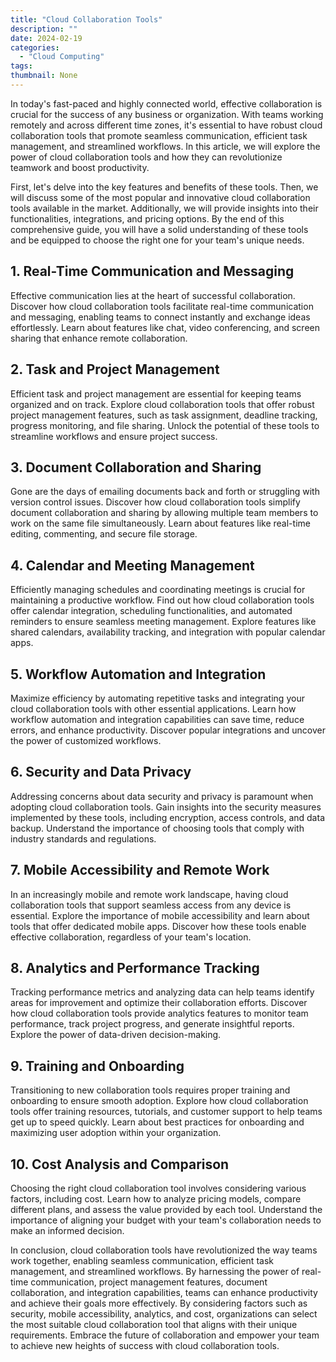 ```yaml
---
title: "Cloud Collaboration Tools"
description: ""
date: 2024-02-19
categories:
  - "Cloud Computing"
tags:
thumbnail: None
---
```


<p>In today's fast-paced and highly connected world, effective collaboration is crucial for the success of any business or organization. With teams working remotely and across different time zones, it's essential to have robust cloud collaboration tools that promote seamless communication, efficient task management, and streamlined workflows. In this article, we will explore the power of cloud collaboration tools and how they can revolutionize teamwork and boost productivity.</p>

<p>First, let's delve into the key features and benefits of these tools. Then, we will discuss some of the most popular and innovative cloud collaboration tools available in the market. Additionally, we will provide insights into their functionalities, integrations, and pricing options. By the end of this comprehensive guide, you will have a solid understanding of these tools and be equipped to choose the right one for your team's unique needs.</p>

<h2>1. Real-Time Communication and Messaging</h2>
<p>Effective communication lies at the heart of successful collaboration. Discover how cloud collaboration tools facilitate real-time communication and messaging, enabling teams to connect instantly and exchange ideas effortlessly. Learn about features like chat, video conferencing, and screen sharing that enhance remote collaboration.</p>

<h2>2. Task and Project Management</h2>
<p>Efficient task and project management are essential for keeping teams organized and on track. Explore cloud collaboration tools that offer robust project management features, such as task assignment, deadline tracking, progress monitoring, and file sharing. Unlock the potential of these tools to streamline workflows and ensure project success.</p>

<h2>3. Document Collaboration and Sharing</h2>
<p>Gone are the days of emailing documents back and forth or struggling with version control issues. Discover how cloud collaboration tools simplify document collaboration and sharing by allowing multiple team members to work on the same file simultaneously. Learn about features like real-time editing, commenting, and secure file storage.</p>

<h2>4. Calendar and Meeting Management</h2>
<p>Efficiently managing schedules and coordinating meetings is crucial for maintaining a productive workflow. Find out how cloud collaboration tools offer calendar integration, scheduling functionalities, and automated reminders to ensure seamless meeting management. Explore features like shared calendars, availability tracking, and integration with popular calendar apps.</p>

<h2>5. Workflow Automation and Integration</h2>
<p>Maximize efficiency by automating repetitive tasks and integrating your cloud collaboration tools with other essential applications. Learn how workflow automation and integration capabilities can save time, reduce errors, and enhance productivity. Discover popular integrations and uncover the power of customized workflows.</p>

<h2>6. Security and Data Privacy</h2>
<p>Addressing concerns about data security and privacy is paramount when adopting cloud collaboration tools. Gain insights into the security measures implemented by these tools, including encryption, access controls, and data backup. Understand the importance of choosing tools that comply with industry standards and regulations.</p>

<h2>7. Mobile Accessibility and Remote Work</h2>
<p>In an increasingly mobile and remote work landscape, having cloud collaboration tools that support seamless access from any device is essential. Explore the importance of mobile accessibility and learn about tools that offer dedicated mobile apps. Discover how these tools enable effective collaboration, regardless of your team's location.</p>

<h2>8. Analytics and Performance Tracking</h2>
<p>Tracking performance metrics and analyzing data can help teams identify areas for improvement and optimize their collaboration efforts. Discover how cloud collaboration tools provide analytics features to monitor team performance, track project progress, and generate insightful reports. Explore the power of data-driven decision-making.</p>

<h2>9. Training and Onboarding</h2>
<p>Transitioning to new collaboration tools requires proper training and onboarding to ensure smooth adoption. Explore how cloud collaboration tools offer training resources, tutorials, and customer support to help teams get up to speed quickly. Learn about best practices for onboarding and maximizing user adoption within your organization.</p>

<h2>10. Cost Analysis and Comparison</h2>
<p>Choosing the right cloud collaboration tool involves considering various factors, including cost. Learn how to analyze pricing models, compare different plans, and assess the value provided by each tool. Understand the importance of aligning your budget with your team's collaboration needs to make an informed decision.</p>

<p>In conclusion, cloud collaboration tools have revolutionized the way teams work together, enabling seamless communication, efficient task management, and streamlined workflows. By harnessing the power of real-time communication, project management features, document collaboration, and integration capabilities, teams can enhance productivity and achieve their goals more effectively. By considering factors such as security, mobile accessibility, analytics, and cost, organizations can select the most suitable cloud collaboration tool that aligns with their unique requirements. Embrace the future of collaboration and empower your team to achieve new heights of success with cloud collaboration tools.</p>